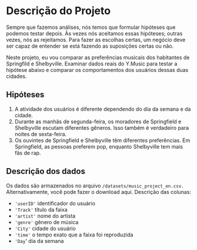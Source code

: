 # Descrição do Projeto
Sempre que fazemos análises, nós temos que formular hipóteses que podemos testar depois. Às vezes nós aceitamos essas hipóteses; outras vezes, nós as rejeitamos. Para fazer as escolhas certas, um negócio deve ser capaz de entender se está fazendo as suposições certas ou não.

Neste projeto, eu vou comparar as preferências musicais dos habitantes de Springfild e Shelbyville. Examinar dados reais do Y.Music para testar a hipótese abaixo e comparar os comportamentos dos usuários dessas duas cidades.

## Hipóteses

1. A atividade dos usuários é diferente dependendo do dia da semana e da cidade.
2. Durante as manhãs de segunda-feira, os moradores de Springfield e Shelbyville escutam diferentes gêneros. Isso também é verdadeiro para noites de sexta-feira.
3. Os ouvintes de Springfield e Shelbyville têm diferentes preferências. Em Springfield, as pessoas preferem pop, enquanto Shelbyville tem mais fãs de rap.

## Descrição dos dados
Os dados são armazenados no arquivo <code>/datasets/music_project_en.csv.</code> Alternativamente, você pode fazer o download aqui.
Descrição das colunas:
- <code>'userID'</code>  identificador do usuário
- <code>'Track'</code>   título da faixa
- <code>'artist'</code>  nome do artista
- <code>'genre'</code>   gênero de música
- <code>'City'</code>   cidade do usuário
- <code>'time'</code>   o tempo exato que a faixa foi reproduzida
- <code>'Day</code>'    dia da semana
